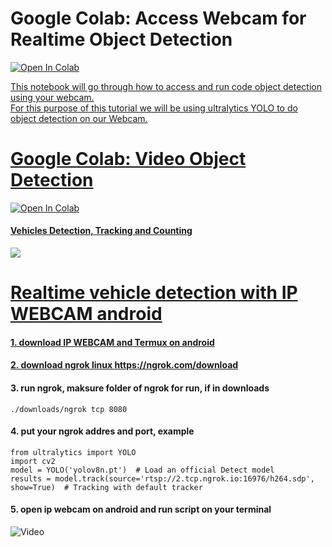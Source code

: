 # Google Colab: Access Webcam for Realtime Object Detection
<a href="https://colab.research.google.com/github/ilham-ap/object-detection/blob/main/object_detection_colab_webcam.ipynb" target="parent"><img src="https://colab.research.google.com/assets/colab-badge.svg" alt="Open In Colab"/><br/>

This notebook will go through how to access and run code object detection using your webcam.<br/>
For this purpose of this tutorial we will be using ultralytics YOLO to do object detection on our Webcam.

# Google Colab: Video Object Detection
<a href="https://colab.research.google.com/github/ilham-ap/object-detection/blob/main/video_object_detection.ipynb" target="parent"><img src="https://colab.research.google.com/assets/colab-badge.svg" alt="Open In Colab"/><br/>

#### Vehicles Detection, Tracking and Counting 
![](./img/ezgif-3-fbb5a4d769.gif)

# Realtime vehicle detection with IP WEBCAM android
#### 1. download IP WEBCAM and Termux on android 
#### 2. download ngrok linux https://ngrok.com/download
#### 3. run ngrok, maksure folder of ngrok for run, if in downloads
```
./downloads/ngrok tcp 8080
```
#### 4. put your ngrok addres and port, example
```
from ultralytics import YOLO
import cv2
model = YOLO('yolov8n.pt')  # Load an official Detect model
results = model.track(source='rtsp://2.tcp.ngrok.io:16976/h264.sdp', show=True)  # Tracking with default tracker
```
#### 5. open ip webcam on android and run script on your terminal
![Video](https://youtu.be/nQ-eMwcqYIQ?si=_X8OlW-qLhvOPHFU)


